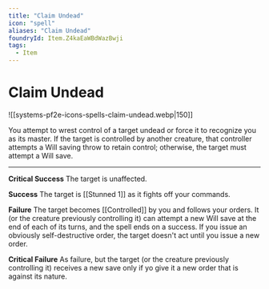 ```yaml
---
title: "Claim Undead"
icon: "spell"
aliases: "Claim Undead"
foundryId: Item.Z4kaEaWBdWazBwji
tags:
  - Item
---
```


# Claim Undead
![[systems-pf2e-icons-spells-claim-undead.webp|150]]

You attempt to wrest control of a target undead or force it to recognize you as its master. If the target is controlled by another creature, that controller attempts a Will saving throw to retain control; otherwise, the target must attempt a Will save.

* * *

**Critical Success** The target is unaffected.

**Success** The target is [[Stunned 1]] as it fights off your commands.

**Failure** The target becomes [[Controlled]] by you and follows your orders. It (or the creature previously controlling it) can attempt a new Will save at the end of each of its turns, and the spell ends on a success. If you issue an obviously self-destructive order, the target doesn't act until you issue a new order.

**Critical Failure** As failure, but the target (or the creature previously controlling it) receives a new save only if yo give it a new order that is against its nature.
